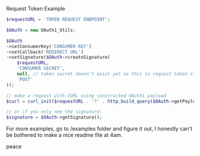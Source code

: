 Request Token Example

```php
$requestURL = 'TOKEN REQUEST ENDPOINT';

$OAuth = new OAuth1_Utils;

$OAuth
->setConsumerKey('CONSUMER KEY')
->setCallback('REDIRECT URL')
->setSignature($OAuth->createSignature(
    $requestURL,
    'CONSUMER SECRET',
    null, // token secret doesn't exist yet as this is request token stage
    'POST'
));

// make a request with CURL using constructed OAuth1 payload
$curl = curl_init($requestURL . '?' . http_build_query($OAuth->getPayload()));

// or if you only nee the signature:
$signature = $OAuth->getSignature();
```

For more examples, go to /examples folder and figure it out, I honestly can't be bothered to make a nice readme file at 4am.

peace